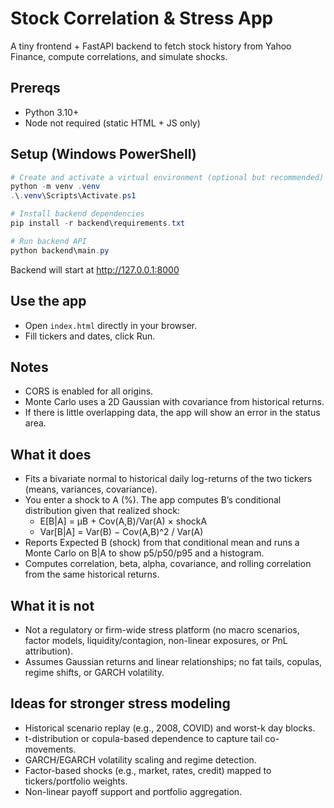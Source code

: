 # Stock Correlation & Stress App

A tiny frontend + FastAPI backend to fetch stock history from Yahoo Finance, compute correlations, and simulate shocks.

## Prereqs
- Python 3.10+
- Node not required (static HTML + JS only)

## Setup (Windows PowerShell)

```powershell
# Create and activate a virtual environment (optional but recommended)
python -m venv .venv
.\.venv\Scripts\Activate.ps1

# Install backend dependencies
pip install -r backend\requirements.txt

# Run backend API
python backend\main.py
```

Backend will start at http://127.0.0.1:8000

## Use the app
- Open `index.html` directly in your browser.
- Fill tickers and dates, click Run.

## Notes
- CORS is enabled for all origins.
- Monte Carlo uses a 2D Gaussian with covariance from historical returns.
- If there is little overlapping data, the app will show an error in the status area.

## What it does
- Fits a bivariate normal to historical daily log-returns of the two tickers (means, variances, covariance).
- You enter a shock to A (%). The app computes B’s conditional distribution given that realized shock:
	- E[B|A] = μB + Cov(A,B)/Var(A) × shockA
	- Var[B|A] = Var(B) − Cov(A,B)^2 / Var(A)
- Reports Expected B (shock) from that conditional mean and runs a Monte Carlo on B|A to show p5/p50/p95 and a histogram.
- Computes correlation, beta, alpha, covariance, and rolling correlation from the same historical returns.

## What it is not
- Not a regulatory or firm-wide stress platform (no macro scenarios, factor models, liquidity/contagion, non-linear exposures, or PnL attribution).
- Assumes Gaussian returns and linear relationships; no fat tails, copulas, regime shifts, or GARCH volatility.

## Ideas for stronger stress modeling
- Historical scenario replay (e.g., 2008, COVID) and worst-k day blocks.
- t-distribution or copula-based dependence to capture tail co-movements.
- GARCH/EGARCH volatility scaling and regime detection.
- Factor-based shocks (e.g., market, rates, credit) mapped to tickers/portfolio weights.
- Non-linear payoff support and portfolio aggregation.
